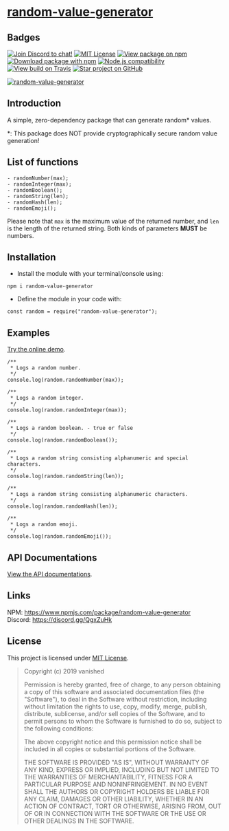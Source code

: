 # [random-value-generator][NPM Package]

## Badges

[![Join Discord to chat!](https://img.shields.io/discord/519513445721178133.svg?longCache=true&style=flat-square&logo=discord&color=7289da)](https://discord.gg/QgxZuHk) [![MIT License](https://img.shields.io/badge/license-MIT-0366d6.svg?longCache=true&style=flat-square)](/LICENSE) [![View package on npm](https://img.shields.io/npm/v/random-value-generator.svg?longCache=true&style=flat-square&logo=npm&color=cb3837)][NPM Package] [![Download package with npm](https://img.shields.io/npm/dt/random-value-generator.svg?longCache=true&style=flat-square&logo=npm&color=cb3837)][NPM Package] [![Node.js compatibility](https://img.shields.io/node/v/random-value-generator.svg?longCache=true&style=flat-square&logo=node.js&color=026e00)](https://nodejs.org/) [![View build on Travis](https://img.shields.io/travis/com/vanishedvan/random-value-generator.svg?longCache=true&style=flat-square&logo=travis)](https://travis-ci.com/vanishedvan/random-value-generator) [![Star project on GitHub](https://img.shields.io/github/stars/vanishedvan/random-value-generator.svg?longCache=true&style=social)](https://github.com/vanishedvan/random-value-generator)

[![random-value-generator](https://nodei.co/npm/random-value-generator.png?downloads=true&downloadRank=true&stars=true)][NPM Package]

## Introduction

A simple, zero-dependency package that can generate random\* values.

\*: This package does NOT provide cryptographically secure random value generation!

## List of functions

```
- randomNumber(max);
- randomInteger(max);
- randomBoolean();
- randomString(len);
- randomHash(len);
- randomEmoji();
```

Please note that `max` is the maximum value of the returned number, and `len` is the length of the returned string. Both kinds of parameters **MUST** be numbers.

## Installation

* Install the module with your terminal/console using:
```
npm i random-value-generator
```

* Define the module in your code with:
```
const random = require("random-value-generator");
```

## Examples

[Try the online demo](https://lightwayup.github.io/random-value-generator/).

```
/**
 * Logs a random number.
 */
console.log(random.randomNumber(max));

/**
 * Logs a random integer.
 */
console.log(random.randomInteger(max));

/**
 * Logs a random boolean. - true or false
 */
console.log(random.randomBoolean());

/**
 * Logs a random string consisting alphanumeric and special characters.
 */
console.log(random.randomString(len));

/**
 * Logs a random string consisting alphanumeric characters.
 */
console.log(random.randomHash(len));

/**
 * Logs a random emoji.
 */
console.log(random.randomEmoji());
```

## API Documentations

[View the API documentations](/API_DOCS.md).

## Links

NPM: https://www.npmjs.com/package/random-value-generator  
Discord: https://discord.gg/QgxZuHk

## License

This project is licensed under [MIT License](/LICENSE).

> Copyright (c) 2019 vanished
> 
> Permission is hereby granted, free of charge, to any person obtaining a copy
> of this software and associated documentation files (the "Software"), to deal
> in the Software without restriction, including without limitation the rights
> to use, copy, modify, merge, publish, distribute, sublicense, and/or sell
> copies of the Software, and to permit persons to whom the Software is
> furnished to do so, subject to the following conditions:
> 
> The above copyright notice and this permission notice shall be included in all
> copies or substantial portions of the Software.
> 
> THE SOFTWARE IS PROVIDED "AS IS", WITHOUT WARRANTY OF ANY KIND, EXPRESS OR
> IMPLIED, INCLUDING BUT NOT LIMITED TO THE WARRANTIES OF MERCHANTABILITY,
> FITNESS FOR A PARTICULAR PURPOSE AND NONINFRINGEMENT. IN NO EVENT SHALL THE
> AUTHORS OR COPYRIGHT HOLDERS BE LIABLE FOR ANY CLAIM, DAMAGES OR OTHER
> LIABILITY, WHETHER IN AN ACTION OF CONTRACT, TORT OR OTHERWISE, ARISING FROM,
> OUT OF OR IN CONNECTION WITH THE SOFTWARE OR THE USE OR OTHER DEALINGS IN THE
> SOFTWARE.

[NPM Package]: https://www.npmjs.com/package/random-value-generator
